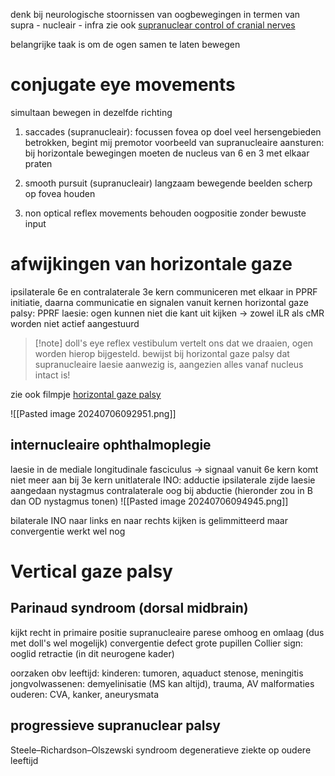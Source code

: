 denk bij neurologische stoornissen van oogbewegingen in termen van supra - nucleair - infra
zie ook [supranuclear control of cranial nerves](https://www.youtube.com/watch?v=F0UFf6irjR4&ab_channel=Neuro-OphthalmologywithDr.AndrewG.Lee)

belangrijke taak is om de ogen samen te laten bewegen

# conjugate eye movements
simultaan bewegen in dezelfde richting
1. saccades (supranucleair): focussen fovea op doel
veel hersengebieden betrokken, begint mij premotor
voorbeeld van supranucleaire aansturen: bij horizontale bewegingen moeten de nucleus van 6 en 3 met elkaar praten

2. smooth pursuit (supranucleair)
langzaam bewegende beelden scherp op fovea houden

3. non optical reflex movements
behouden oogpositie zonder bewuste input


# afwijkingen van horizontale gaze
ipsilaterale 6e en contralaterale 3e kern communiceren met elkaar
in PPRF initiatie, daarna communicatie en signalen vanuit kernen
horizontal gaze palsy: PPRF laesie: ogen kunnen niet die kant uit kijken -> zowel iLR als cMR worden niet actief aangestuurd

> [!note] doll's eye reflex
> vestibulum vertelt ons dat we draaien, ogen worden hierop bijgesteld.
> bewijst bij horizontal gaze palsy dat supranucleaire laesie aanwezig is, aangezien alles vanaf nucleus intact is!

zie ook filmpje [horizontal gaze palsy](https://youtu.be/agQXhumpU3Y?si=bKGpTG7I3o_17F2c)

![[Pasted image 20240706092951.png]]

## internucleaire ophthalmoplegie
laesie in de mediale longitudinale fasciculus -> signaal vanuit 6e kern komt niet meer aan bij 3e kern
unitlaterale INO:
adductie ipsilaterale zijde laesie aangedaan
nystagmus contralaterale oog bij abductie (hieronder zou in B dan OD nystagmus tonen)
![[Pasted image 20240706094945.png]]

bilaterale INO
naar links en naar rechts kijken is gelimmitteerd
maar convergentie werkt wel nog

# Vertical gaze palsy

## Parinaud syndroom (dorsal midbrain)
kijkt recht in primaire positie
supranucleaire parese omhoog en omlaag (dus met doll's wel mogelijk)
convergentie defect
grote pupillen
Collier sign: ooglid retractie (in dit neurogene kader)

oorzaken obv leeftijd:
kinderen: tumoren, aquaduct stenose, meningitis
jongvolwassenen: demyelinisatie (MS kan altijd), trauma, AV malformaties
ouderen: CVA, kanker, aneurysmata

## progressieve supranuclear palsy
Steele–Richardson–Olszewski syndroom
degeneratieve ziekte op oudere leeftijd


